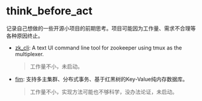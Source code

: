 # think_before_act

记录自己想做的一些开源小项目的前期思考。项目可能因为工作量、需求不合理等各种原因终止。

* [zk_cli](zk_cli): A text UI command line tool for zookeeper using tmux as the multiplexer.
  > 工作量不小，未启动。

* [fim](fim): 支持多主集群、分布式事务、基于红黑树的Key-Value纯内存数据库。
  > 工作量不小，实现方法可能也不够科学，没办法论证，未启动。
